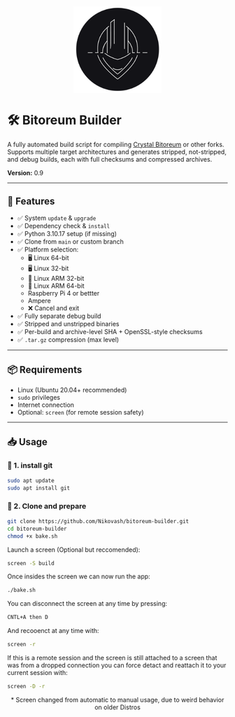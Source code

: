 <p align="center">
  <img src="BB_logo.png" alt="Project Logo" width="200"/>
</p>

# 🛠️ Bitoreum Builder

A fully automated build script for compiling [Crystal Bitoreum](https://github.com/Nikovash/bitoreum) or other forks.  
Supports multiple target architectures and generates stripped, not-stripped, and debug builds, each with full checksums and compressed archives.

**Version:** 0.9

---

## 🚀 Features

- ✅ System `update` & `upgrade`
- ✅ Dependency check & `install`
- ✅ Python 3.10.17 setup (if missing)
- ✅ Clone from `main` or custom branch
- ✅ Platform selection:
  - 🖥️ Linux 64-bit
  - 🖥️ Linux 32-bit
  - 📱 Linux ARM 32-bit
  - 📱 Linux ARM 64-bit
  - Raspberry Pi 4 or bettter
  - Ampere
  - ❌ Cancel and exit
- ✅ Fully separate debug build
- ✅ Stripped and unstripped binaries
- ✅ Per-build and archive-level SHA + OpenSSL-style checksums
- ✅ `.tar.gz` compression (max level)

---

## 📦 Requirements

- Linux (Ubuntu 20.04+ recommended)
- `sudo` privileges
- Internet connection
- Optional: `screen` (for remote session safety)

---

## 📥 Usage

### 🔹 1. install git
```bash
sudo apt update
sudo apt install git
```

### 🔹 2. Clone and prepare
```bash
git clone https://github.com/Nikovash/bitoreum-builder.git
cd bitoreum-builder
chmod +x bake.sh
```
Launch a screen (Optional but reccomended):
```bash
screen -S build
```
Once insides the screen we can now run the app:
```bash
./bake.sh
```
You can disconnect the screen at any time by pressing:
```bash
CNTL+A then D
```
And recooenct at any time with:
```bash
screen -r
```
If this is a remote session and the screen is still attached to a screen that was from a dropped connection you can force detact and reattach it to your current session with:
```bash
screen -D -r
```

<p align="center">* Screen changed from automatic to manual usage, due to weird behavior on older Distros</p>
